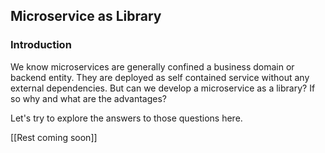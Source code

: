 ## Microservice as Library

### Introduction
We know microservices are generally confined a business domain or backend entity. They
 are deployed as self contained service without any external dependencies. But can
we develop a microservice as a library? If so why and what are the advantages?

Let's try to explore the answers to those questions here.


[[Rest coming soon]]
